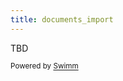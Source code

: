 ```yaml
---
title: documents_import
---
```

TBD

<SwmMeta version="3.0.0"><sup>Powered by [Swimm](https://app.swimm.io/)</sup></SwmMeta>
